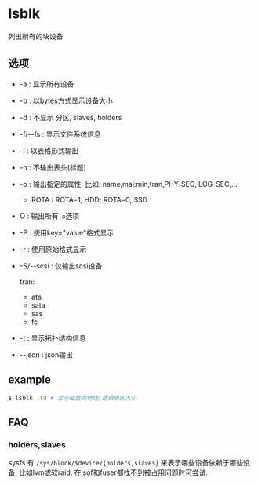 # lsblk
列出所有的块设备

## 选项

- -a : 显示所有设备
- -b : 以bytes方式显示设备大小
- -d : 不显示 分区, slaves, holders
- -f/--fs : 显示文件系统信息
- -l : 以表格形式输出
- -n : 不输出表头(标题)
- -o : 输出指定的属性, 比如: name,maj:min,tran,PHY-SEC, LOG-SEC,...

	- ROTA : ROTA=1, HDD; ROTA=0, SSD
- O : 输出所有`-o`选项
- -P : 使用key="value"格式显示
- -r : 使用原始格式显示
- -S/--scsi : 仅输出scsi设备

	tran:
	- ata
	- sata
	- sas
	- fc

- -t : 显示拓扑结构信息
- --json : json输出

## example
```bash
$ lsblk -td # 显示磁盘的物理/逻辑扇区大小
```

## FAQ
### holders,slaves
sysfs 有 `/sys/block/$device/{holders,slaves}` 来表示哪些设备依赖于哪些设备, 比如lvm或软raid. 在lsof和fuser都找不到被占用问题时可尝试.